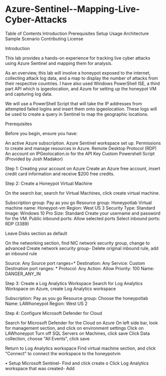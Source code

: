 # Azure-Sentinel--Mapping-Live-Cyber-Attacks

Table of Contents
Introduction
Prerequisites
Setup
Usage
Architecture
Sample Scenario
Contributing
License

Introduction
<!-- Provide a detailed introduction to your project, its purpose, and what users can expect to achieve with it -->

This lab provides a hands-on experience for tracking live cyber attacks using Azure Sentinel and mapping them for analysis.

As an overview, this lab will involve a honeypot exposed to the internet, collecting attack log data, and a map to display the number of attacks from their respective countries. I have also used Windows PowerShell ISE, a third part API which is ipgeolocation, and Azure for setting up the honeypot VM and capturing log data.

We will use a PowerShell Script that will take the IP addresses from attempted failed logins and insert them onto ipgeolocation. These logs will be used to create a query in Sentinel to map the geographic locations.


Prerequisites
<!-- List any prerequisites or dependencies that users need to have before using your lab -->
Before you begin, ensure you have:

An active Azure subscription.
Azure Sentinel workspace set up.
Permissions to create and manage resources in Azure.
Remote Desktop Protocol (RDP)
An account on IPGeolocation.io for the API Key
Custom Powershell Script (Provided by Josh Madakor)

Step 1: Creating your account on Azure 
Create an Azure free account, insert credit card information and receive $200 free credits. 

Step 2: Create a Honeypot Virtual Machine

On the search bar, search for Virtual Machines, click create virtual machine.

Subscription group: Pay as you go
Resource group: Honeypotlab
Virtual machine name: Honeypot-vm
Region: West US 3
Security Type: Standard
Image: Windows 10 Pro
Size: Standard
Create your username and password for the VM.
Public inbound ports: Allow selected ports
Select inbound ports: RDP (3389)

Leave Disks section as default

On the networking section, find NIC network security group, change to advanced 
Create network security group- Delete original inbound rule, add an inbound rule

Source: Any
Source port ranges=*
Destination: Any
Service: Custom
Destination port ranges: *
Protocol: Any
Action: Allow
Priority: 100
Name: DANGER_ANY_IN

Step 3: Create a Log Analytics Workspace 
Search for Log Analytics Workspace on Azure, create Log Analytics workspace

Subscription: Pay as you go
Resource group: Choose the honeypotlab
Name: LAWhoneypot
Region: West US 2


Step 4: Configure Microsoft Defender for Cloud

Search for Microsoft Defender for the Cloud on Azure
On left side bar, look for management section, and click on environment settings
Click on LAWhoneypot
Turn off SQL Servers on Machines, click save
Click Data collection, choose "All Events", click save





Return to Log Analytics workspace
Find virtual machine section, and click "Connect" to connect the workspace to the honeypotvm


• Setup Microsoft Sentinel- Find and click create
o Click Log Analytics workspace that was created- Add






